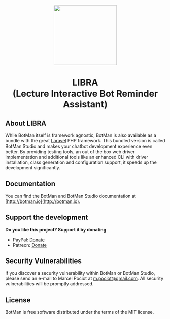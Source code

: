 <p align="center"><img height="188" width="198" src="https://drive.google.com/file/d/1wyGHFMQUZ0a9V9pltc-7iT_MB3w0WGGt/view"></p>
<h1 align="center">LIBRA <br /> (Lecture Interactive Bot Reminder Assistant)</h1>

## About LIBRA

While BotMan itself is framework agnostic, BotMan is also available as a bundle with the great [Laravel](https://laravel.com) PHP framework. This bundled version is called BotMan Studio and makes your chatbot development experience even better. By providing testing tools, an out of the box web driver implementation and additional tools like an enhanced CLI with driver installation, class generation and configuration support, it speeds up the development significantly.

## Documentation

You can find the BotMan and BotMan Studio documentation at [http://botman.io](http://botman.io).

## Support the development
**Do you like this project? Support it by donating**

- PayPal: [Donate](https://www.paypal.com/cgi-bin/webscr?cmd=_donations&business=m%2epociot%40googlemail%2ecom&lc=CY&item_name=BotMan&no_note=0&currency_code=EUR&bn=PP%2dDonationsBF%3abtn_donateCC_LG%2egif%3aNonHostedGuest)
- Patreon: [Donate](https://www.patreon.com/botman)

## Security Vulnerabilities

If you discover a security vulnerability within BotMan or BotMan Studio, please send an e-mail to Marcel Pociot at m.pociot@gmail.com. All security vulnerabilities will be promptly addressed.

## License

BotMan is free software distributed under the terms of the MIT license.

